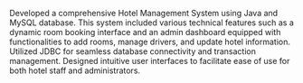 Developed a comprehensive Hotel Management System using Java and MySQL database. This system included various
technical features such as a dynamic room booking interface and an admin dashboard equipped with functionalities to
add rooms, manage drivers, and update hotel information.
Utilized JDBC for seamless database connectivity and transaction management. Designed intuitive user interfaces to
facilitate ease of use for both hotel staff and administrators.
